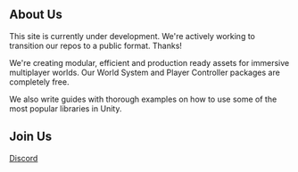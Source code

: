 ## About Us
This site is currently under development. We're actively working to transition our repos to a public format. Thanks!

We're creating modular, efficient and production ready assets for immersive multiplayer worlds. Our World System and Player Controller packages are completely free.

We also write guides with thorough examples on how to use some of the most popular libraries in Unity.

## Join Us
[Discord](https://discord.gg/nWdrxCBHRV)

